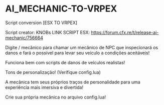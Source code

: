 # AI_MECHANIC-TO-VRPEX
 Script conversion [ESX TO VRPEX]

Script creator: KNOBs
LINK SCRIPT ESX: https://forum.cfx.re/t/release-ai-mechanic/756664

Digite / mecânico para chamar um mecânico de NPC que inspecionará os danos e fará o possível para levar seu veículo a condições aceitáveis!

Funciona bem com scripts de danos de veículos realistas!

Tons de personalização! (Verifique config.lua)

A mecânica tem seus próprios traços de personalidade para uma experiência mais imersiva e divertida!

Crie sua própria mecânica no arquivo config.lua!
